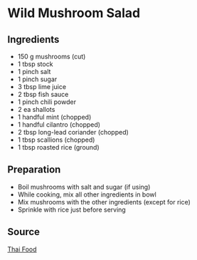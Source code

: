 # Wild Mushroom Salad

## Ingredients

- 150 g mushrooms (cut)
- 1 tbsp stock
- 1 pinch salt
- 1 pinch sugar
- 3 tbsp lime juice
- 2 tbsp fish sauce
- 1 pinch chili powder
- 2 ea shallots
- 1 handful mint (chopped)
- 1 handful cilantro (chopped)
- 2 tbsp long-lead coriander (chopped)
- 1 tbsp scallions (chopped)
- 1 tbsp roasted rice (ground)

## Preparation

- Boil mushrooms with salt and sugar (if using)
- While cooking, mix all other ingredients in bowl
- Mix mushrooms with the other ingredients (except for rice)
- Sprinkle with rice just before serving

## Source

[Thai Food](https://www.goodreads.com/book/show/154051.Thai_Food)
